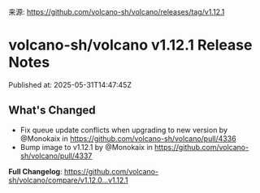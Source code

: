 来源: https://github.com/volcano-sh/volcano/releases/tag/v1.12.1

# volcano-sh/volcano v1.12.1 Release Notes

Published at: 2025-05-31T14:47:45Z

## What's Changed
* Fix queue update conflicts when upgrading to new version by @Monokaix in https://github.com/volcano-sh/volcano/pull/4336
* Bump image to v1.12.1 by @Monokaix in https://github.com/volcano-sh/volcano/pull/4337


**Full Changelog**: https://github.com/volcano-sh/volcano/compare/v1.12.0...v1.12.1